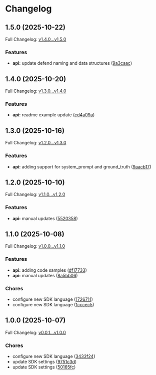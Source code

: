 # Changelog

## 1.5.0 (2025-10-22)

Full Changelog: [v1.4.0...v1.5.0](https://github.com/deeprails/deeprails-typescript-sdk/compare/v1.4.0...v1.5.0)

### Features

* **api:** update defend naming and data structures ([9a3caac](https://github.com/deeprails/deeprails-typescript-sdk/commit/9a3caac8bcdf81a7166d3e2b805598b4ad223a5e))

## 1.4.0 (2025-10-20)

Full Changelog: [v1.3.0...v1.4.0](https://github.com/deeprails/deeprails-typescript-sdk/compare/v1.3.0...v1.4.0)

### Features

* **api:** readme example update ([cd4a09a](https://github.com/deeprails/deeprails-typescript-sdk/commit/cd4a09aec3f5ab3a6195b4c2d13a7264e52c7ffc))

## 1.3.0 (2025-10-16)

Full Changelog: [v1.2.0...v1.3.0](https://github.com/deeprails/deeprails-typescript-sdk/compare/v1.2.0...v1.3.0)

### Features

* **api:** adding support for system_prompt and ground_truth ([9aacb17](https://github.com/deeprails/deeprails-typescript-sdk/commit/9aacb1737878e600091bd0c77fbb92b047fa406d))

## 1.2.0 (2025-10-10)

Full Changelog: [v1.1.0...v1.2.0](https://github.com/deeprails/deeprails-typescript-sdk/compare/v1.1.0...v1.2.0)

### Features

* **api:** manual updates ([5520358](https://github.com/deeprails/deeprails-typescript-sdk/commit/552035886822d4ac2df81b8b4c4f709513c8b992))

## 1.1.0 (2025-10-08)

Full Changelog: [v1.0.0...v1.1.0](https://github.com/deeprails/deeprails-typescript-sdk/compare/v1.0.0...v1.1.0)

### Features

* **api:** adding code samples ([df17733](https://github.com/deeprails/deeprails-typescript-sdk/commit/df1773357e9cb9a183ec41fabd9980dc436ca20c))
* **api:** manual updates ([8a5bb06](https://github.com/deeprails/deeprails-typescript-sdk/commit/8a5bb0669951aa87771073158032e029fd78c332))


### Chores

* configure new SDK language ([1726711](https://github.com/deeprails/deeprails-typescript-sdk/commit/17267115aacd1b5cadfcae447f39daa397318328))
* configure new SDK language ([1cccec5](https://github.com/deeprails/deeprails-typescript-sdk/commit/1cccec57666d11ac0b3e3e7de455aaa35c9a9c41))

## 1.0.0 (2025-10-07)

Full Changelog: [v0.0.1...v1.0.0](https://github.com/deeprails/deeprails-typescript-sdk/compare/v0.0.1...v1.0.0)

### Chores

* configure new SDK language ([3433f24](https://github.com/deeprails/deeprails-typescript-sdk/commit/3433f24c4e83bbf7b847874c7b874e03bc291637))
* update SDK settings ([9751c3d](https://github.com/deeprails/deeprails-typescript-sdk/commit/9751c3dcc33271a73ad786e45976e314e4359902))
* update SDK settings ([50165fc](https://github.com/deeprails/deeprails-typescript-sdk/commit/50165fc2ae9381b58627d953708cd3554c5da618))
